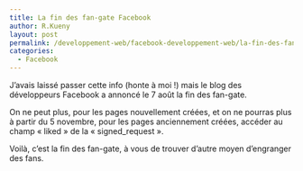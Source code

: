 ```yaml
---
title: La fin des fan-gate Facebook
author: R.Kueny
layout: post
permalink: /developpement-web/facebook-developpement-web/la-fin-des-fan-gate-facebook
categories:
  - Facebook
---
```

J&rsquo;avais laissé passer cette info (honte à moi !) mais le blog des développeurs Facebook a annoncé le 7 août la fin des fan-gate.

On ne peut plus, pour les pages nouvellement créées, et on ne pourras plus à partir du 5 novembre, pour les pages anciennement créées, accéder au champ &laquo;&nbsp;liked&nbsp;&raquo; de la &laquo;&nbsp;signed_request&nbsp;&raquo;.

Voilà, c&rsquo;est la fin des fan-gate, à vous de trouver d&rsquo;autre moyen d&rsquo;engranger des fans.

<p style="text-align:center;">
</p>